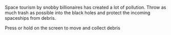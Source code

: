 Space tourism by snobby billionaires has created a lot of pollution. Throw as much trash as possible into the black holes and protect the incoming spaceships from debris.

Press or hold on the screen to move and collect debris